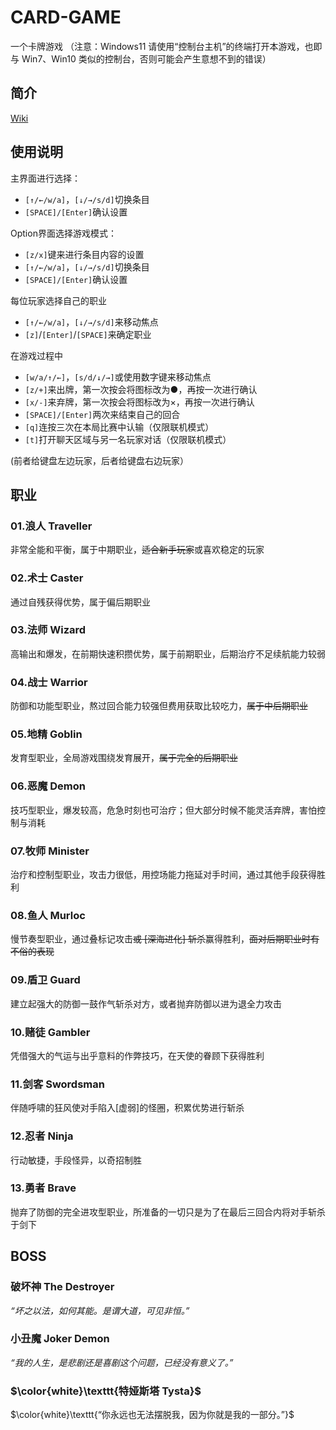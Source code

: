 # CARD-GAME
一个卡牌游戏
（注意：Windows11 请使用“控制台主机”的终端打开本游戏，也即与 Win7、Win10 类似的控制台，否则可能会产生意想不到的错误）

## 简介
[Wiki](https://github.com/cyw580/CARD-GAME/wiki)

## 使用说明

主界面进行选择：
* ```[↑/←/w/a]```，```[↓/→/s/d]```切换条目
* ```[SPACE]/[Enter]```确认设置

Option界面选择游戏模式：
* ```[z/x]```键来进行条目内容的设置
* ```[↑/←/w/a]```，```[↓/→/s/d]```切换条目
* ```[SPACE]/[Enter]```确认设置

每位玩家选择自己的职业
* ```[↑/←/w/a]```，```[↓/→/s/d]```来移动焦点
* ```[z]```/```[Enter]```/```[SPACE]```来确定职业

在游戏过程中
* ```[w/a/↑/←]```，```[s/d/↓/→]```或使用数字键来移动焦点
* ```[z/+]```来出牌，第一次按会将图标改为●，再按一次进行确认
* ```[x/-]```来弃牌，第一次按会将图标改为×，再按一次进行确认
* ```[SPACE]/[Enter]```两次来结束自己的回合
* ```[q]```连按三次在本局比赛中认输（仅限联机模式）
* ```[t]```打开聊天区域与另一名玩家对话（仅限联机模式）

(前者给键盘左边玩家，后者给键盘右边玩家）

## 职业

### 01.浪人 Traveller
非常全能和平衡，属于中期职业，~~适合新手玩家~~或喜欢稳定的玩家
### 02.术士 Caster 
通过自残获得优势，属于偏后期职业
### 03.法师 Wizard
高输出和爆发，在前期快速积攒优势，属于前期职业，后期治疗不足续航能力较弱
### 04.战士 Warrior
防御和功能型职业，熬过回合能力较强但费用获取比较吃力，~~属于中后期职业~~
### 05.地精 Goblin
发育型职业，全局游戏围绕发育展开，~~属于完全的后期职业~~
### 06.恶魔 Demon
技巧型职业，爆发较高，危急时刻也可治疗；但大部分时候不能灵活弃牌，害怕控制与消耗
### 07.牧师 Minister
治疗和控制型职业，攻击力很低，用控场能力拖延对手时间，通过其他手段获得胜利
### 08.鱼人 Murloc
慢节奏型职业，通过叠标记攻击~~或 [深海进化] 斩杀~~赢得胜利，~~面对后期职业时有不俗的表现~~
### 09.盾卫 Guard
建立起强大的防御一鼓作气斩杀对方，或者抛弃防御以进为退全力攻击
### 10.赌徒 Gambler
凭借强大的气运与出乎意料的作弊技巧，在天使的眷顾下获得胜利
### 11.剑客 Swordsman
伴随呼啸的狂风使对手陷入[虚弱]的怪圈，积累优势进行斩杀
### 12.忍者 Ninja
行动敏捷，手段怪异，以奇招制胜
### 13.勇者 Brave
抛弃了防御的完全进攻型职业，所准备的一切只是为了在最后三回合内将对手斩杀于剑下

## BOSS

### 破坏神 The Destroyer
_“坏之以法，如何其能。是谓大道，可见非恒。”_
### 小丑魔 Joker Demon
_“我的人生，是悲剧还是喜剧这个问题，已经没有意义了。”_
### $\color{white}\texttt{特娅斯塔 Tysta}$
$\color{white}\texttt{“你永远也无法摆脱我，因为你就是我的一部分。”}$
